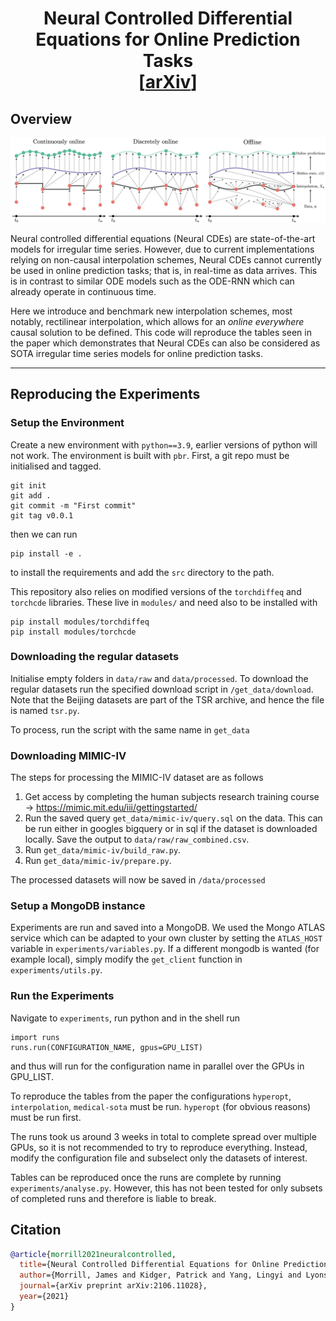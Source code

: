 <h1 align='center'>Neural Controlled Differential Equations for Online Prediction Tasks <br>
    [<a href="https://arxiv.org/pdf/2106.11028.pdf">arXiv</a>] </h1>

## Overview
<p align="center">
    <img class="center" src="./assets/online.png" width="800"/>
</p>

Neural controlled differential equations (Neural CDEs) are state-of-the-art models for irregular time series. However, due to current implementations relying on non-causal interpolation schemes, Neural CDEs cannot currently be used in online prediction tasks; that is, in real-time as data arrives. This is in contrast to similar ODE models such as the ODE-RNN which can already operate in continuous time.

Here we introduce and benchmark new interpolation schemes, most notably, rectilinear interpolation, which allows for an *online everywhere* causal solution to be defined. This code will reproduce the tables seen in the paper which demonstrates that Neural CDEs can also be considered as SOTA irregular time series models for online prediction tasks.

-----
## Reproducing the Experiments

### Setup the Environment
Create a new environment with `python==3.9`, earlier versions of python will not work. The environment is built with `pbr`. First, a git repo must be initialised and tagged. 
```
git init
git add .
git commit -m "First commit"
git tag v0.0.1
```
then we can run
```
pip install -e .
```
to install the requirements and add the `src` directory to the path. 

This repository also relies on modified versions of the `torchdiffeq` and `torchcde` libraries. These live in `modules/` and need also to be installed with
```
pip install modules/torchdiffeq
pip install modules/torchcde
```

### Downloading the regular datasets
Initialise empty folders in `data/raw` and `data/processed`. To download the regular datasets run the specified download script in `/get_data/download`. Note that the Beijing datasets are part of the TSR archive, and hence the file is named `tsr.py`.

To process, run the script with the same name in `get_data`

### Downloading MIMIC-IV
The steps for processing the MIMIC-IV dataset are as follows

1. Get access by completing the human subjects research training course -> https://mimic.mit.edu/iii/gettingstarted/ 
2. Run the saved query `get_data/mimic-iv/query.sql` on the data. This can be run either in googles bigquery or in sql if the dataset is downloaded locally. Save the output to `data/raw/raw_combined.csv`.
3. Run `get_data/mimic-iv/build_raw.py`.
4. Run `get_data/mimic-iv/prepare.py`.

The processed datasets will now be saved in `/data/processed`

### Setup a MongoDB instance
Experiments are run and saved into a MongoDB. We used the Mongo ATLAS service which can be adapted to your own cluster by setting the `ATLAS_HOST` variable in `experiments/variables.py`. If a different mongodb is wanted (for example local), simply modify the `get_client` function in `experiments/utils.py`.

### Run the Experiments
Navigate to `experiments`, run python and in the shell run
```
import runs
runs.run(CONFIGURATION_NAME, gpus=GPU_LIST)
```
and thus will run for the configuration name in parallel over the GPUs in GPU_LIST. 

To reproduce the tables from the paper the configurations `hyperopt`, `interpolation`, `medical-sota` must be run. `hyperopt` (for obvious reasons) must be run first. 

The runs took us around 3 weeks in total to complete spread over multiple GPUs, so it is not recommended to try to reproduce everything. Instead, modify the configuration file and subselect only the datasets of interest.

Tables can be reproduced once the runs are complete by running `experiments/analyse.py`. However, this has not been tested for only subsets of completed runs and therefore is liable to break.

## Citation

```bibtex
@article{morrill2021neuralcontrolled,
  title={Neural Controlled Differential Equations for Online Prediction Tasks},
  author={Morrill, James and Kidger, Patrick and Yang, Lingyi and Lyons, Terry},
  journal={arXiv preprint arXiv:2106.11028},
  year={2021}
}
```
